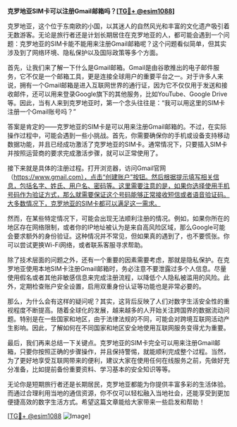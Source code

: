 **克罗地亚SIM卡可以注册Gmail邮箱吗？[[TG💪+ @esim1088](https://t.me/s/esim1088)]**

克罗地亚，这个位于东南欧的小国，以其迷人的自然风光和丰富的文化遗产吸引着无数游客。无论是旅行者还是计划长期居住在克罗地亚的人，都可能会遇到一个问题：克罗地亚的SIM卡能不能用来注册Gmail邮箱呢？这个问题看似简单，但其实涉及到了网络环境、隐私保护以及国际政策等多个方面。

首先，让我们来了解一下什么是Gmail邮箱。Gmail是由谷歌推出的电子邮件服务，它不仅是一个邮箱工具，更是连接全球用户的重要平台之一。对于许多人来说，拥有一个Gmail邮箱是进入互联网世界的通行证，因为它不仅仅用于发送和接收邮件，还可以用来登录Google旗下的其他服务，比如YouTube、Google Drive等。因此，当有人来到克罗地亚时，第一个念头往往是：“我可以用这里的SIM卡注册一个Gmail账号吗？”

答案是肯定的——克罗地亚的SIM卡是可以用来注册Gmail邮箱的。不过，在实际操作过程中，可能会遇到一些小挑战。首先，你需要确保你的手机或设备支持移动数据功能，并且已经成功激活了克罗地亚的SIM卡。通常情况下，只要插入SIM卡并按照运营商的要求完成激活步骤，就可以正常使用了。

接下来就是具体的注册过程。打开浏览器，访问Gmail官网（https://www.gmail.com），点击“创建账户”按钮。然后根据提示填写相关信息，包括名字、姓氏、用户名、密码等。这里需要注意的是，如果你选择使用手机号码作为验证方式，那么就需要保证这个号码能够正常接收短信或者语音验证码。大多数情况下，克罗地亚的SIM卡都可以满足这一需求。

然而，在某些特定情况下，可能会出现无法顺利注册的情况。例如，如果你所在的地区存在网络限制，或者你的IP地址被认为是来自高风险区域，那么Google可能会要求额外的身份验证。这种情况并不常见，但如果真的遇到了，也不要慌张。你可以尝试更换Wi-Fi网络，或者联系客服寻求帮助。

除了技术层面的问题之外，还有一个重要的因素需要考虑，那就是隐私保护。在克罗地亚使用本地SIM卡注册Gmail邮箱时，务必注意不要泄露过多个人信息。尽量使用假名或者其他非敏感信息来完成注册流程，以降低个人隐私被滥用的风险。此外，定期检查账户安全设置，启用双重身份认证等功能也是非常必要的。

那么，为什么会有这样的疑问呢？其实，这背后反映了人们对数字生活安全性的重视程度不断提高。随着全球化的发展，越来越多的人开始关注跨国界的数据流动问题。特别是在一些国家和地区，由于法律法规的不同，可能会对跨境互联网活动产生影响。因此，了解如何在不同国家和地区安全地使用互联网服务变得尤为重要。

最后，我们再来总结一下关键点。克罗地亚的SIM卡完全可以用来注册Gmail邮箱，只要你按照正确的步骤操作，并且保持警惕，就能顺利完成整个过程。当然，为了更好地享受互联网带来的便利，建议大家在使用任何在线服务之前，先做好充分准备，比如提前备份重要资料、学习基本的安全知识等等。

无论你是短期旅行者还是长期居民，克罗地亚都能为你提供丰富多彩的生活体验。而通过合理利用当地的通信资源，你不仅可以轻松融入当地社会，还能享受到更加便捷高效的数字生活方式。希望这篇文章能给大家带来一些启发和帮助！

[[TG💪+ @esim1088](https://t.me/s/esim1088) ![Image](https://i.postimg.cc/4NQfJmqS/Snipaste-2025-05-13-00-14-12.png)]